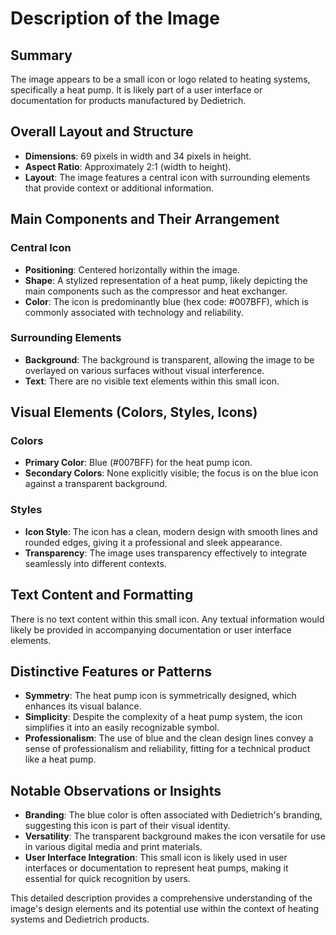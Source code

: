# Description of the Image

## Summary
The image appears to be a small icon or logo related to heating systems, specifically a heat pump. It is likely part of a user interface or documentation for products manufactured by Dedietrich.

## Overall Layout and Structure
- **Dimensions**: 69 pixels in width and 34 pixels in height.
- **Aspect Ratio**: Approximately 2:1 (width to height).
- **Layout**: The image features a central icon with surrounding elements that provide context or additional information.

## Main Components and Their Arrangement

### Central Icon
- **Positioning**: Centered horizontally within the image.
- **Shape**: A stylized representation of a heat pump, likely depicting the main components such as the compressor and heat exchanger.
- **Color**: The icon is predominantly blue (hex code: #007BFF), which is commonly associated with technology and reliability.

### Surrounding Elements
- **Background**: The background is transparent, allowing the image to be overlayed on various surfaces without visual interference.
- **Text**: There are no visible text elements within this small icon.

## Visual Elements (Colors, Styles, Icons)

### Colors
- **Primary Color**: Blue (#007BFF) for the heat pump icon.
- **Secondary Colors**: None explicitly visible; the focus is on the blue icon against a transparent background.

### Styles
- **Icon Style**: The icon has a clean, modern design with smooth lines and rounded edges, giving it a professional and sleek appearance.
- **Transparency**: The image uses transparency effectively to integrate seamlessly into different contexts.

## Text Content and Formatting

There is no text content within this small icon. Any textual information would likely be provided in accompanying documentation or user interface elements.

## Distinctive Features or Patterns
- **Symmetry**: The heat pump icon is symmetrically designed, which enhances its visual balance.
- **Simplicity**: Despite the complexity of a heat pump system, the icon simplifies it into an easily recognizable symbol.
- **Professionalism**: The use of blue and the clean design lines convey a sense of professionalism and reliability, fitting for a technical product like a heat pump.

## Notable Observations or Insights
- **Branding**: The blue color is often associated with Dedietrich's branding, suggesting this icon is part of their visual identity.
- **Versatility**: The transparent background makes the icon versatile for use in various digital media and print materials.
- **User Interface Integration**: This small icon is likely used in user interfaces or documentation to represent heat pumps, making it essential for quick recognition by users.

This detailed description provides a comprehensive understanding of the image's design elements and its potential use within the context of heating systems and Dedietrich products.